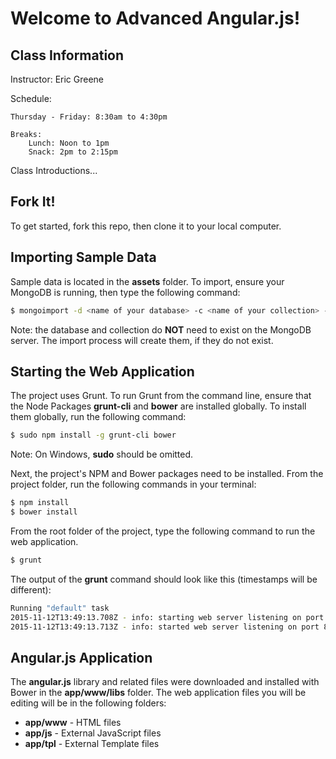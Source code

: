 # Welcome to Advanced Angular.js!

## Class Information

Instructor: Eric Greene

Schedule:

	Thursday - Friday: 8:30am to 4:30pm

	Breaks:
		Lunch: Noon to 1pm
		Snack: 2pm to 2:15pm

Class Introductions...

## Fork It!

To get started, fork this repo, then clone it to your local computer.

## Importing Sample Data

Sample data is located in the **assets** folder.  To import, ensure your MongoDB is running, then type the following command:

```bash
$ mongoimport -d <name of your database> -c <name of your collection> --jsonArray ./assets/widgets-data.js
```

Note: the database and collection do **NOT** need to exist on the MongoDB server.  The import process will create them, if they do not exist.

## Starting the Web Application

The project uses Grunt. To run Grunt from the command line, ensure that the Node Packages **grunt-cli** and **bower** are installed globally. To install them globally, run the following command:

```bash
$ sudo npm install -g grunt-cli bower
```
Note: On Windows, **sudo** should be omitted.

Next, the project's NPM and Bower packages need to be installed. From the project folder, run the following commands in your terminal:

```bash
$ npm install
$ bower install
```

From the root folder of the project, type the following command to run the web application.

```bash
$ grunt
```

The output of the **grunt** command should look like this (timestamps will be different):

```bash
Running "default" task
2015-11-12T13:49:13.708Z - info: starting web server listening on port 8080
2015-11-12T13:49:13.713Z - info: started web server listening on port 8080
```

## Angular.js Application

The **angular.js** library and related files were downloaded and installed with Bower in the **app/www/libs** folder.  The web application files you will be editing will be in the following folders:

- **app/www** - HTML files
- **app/js** - External JavaScript files
- **app/tpl** - External Template files
